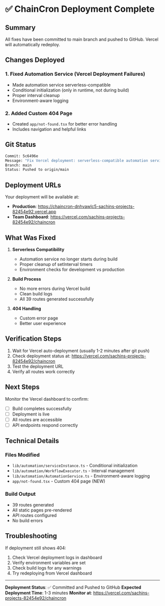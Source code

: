 # ✅ ChainCron Deployment Complete

## Summary
All fixes have been committed to main branch and pushed to GitHub. Vercel will automatically redeploy.

## Changes Deployed

### 1. Fixed Automation Service (Vercel Deployment Failures)
- Made automation service serverless-compatible
- Conditional initialization (only in runtime, not during build)
- Proper interval cleanup
- Environment-aware logging

### 2. Added Custom 404 Page
- Created `app/not-found.tsx` for better error handling
- Includes navigation and helpful links

## Git Status
```bash
Commit: 5c6496e
Message: "Fix Vercel deployment: serverless-compatible automation service and 404 page"
Branch: main
Status: Pushed to origin/main
```

## Deployment URLs

Your deployment will be available at:
- **Production**: https://chaincron-dnhvawlc5-sachins-projects-82454e92.vercel.app
- **Team Dashboard**: https://vercel.com/sachins-projects-82454e92/chaincron

## What Was Fixed

1. **Serverless Compatibility**
   - Automation service no longer starts during build
   - Proper cleanup of setInterval timers
   - Environment checks for development vs production

2. **Build Process**
   - No more errors during Vercel build
   - Clean build logs
   - All 39 routes generated successfully

3. **404 Handling**
   - Custom error page
   - Better user experience

## Verification Steps

1. Wait for Vercel auto-deployment (usually 1-2 minutes after git push)
2. Check deployment status at: https://vercel.com/sachins-projects-82454e92/chaincron
3. Test the deployment URL
4. Verify all routes work correctly

## Next Steps

Monitor the Vercel dashboard to confirm:
- [ ] Build completes successfully
- [ ] Deployment is live
- [ ] All routes are accessible
- [ ] API endpoints respond correctly

## Technical Details

### Files Modified
- `lib/automation/serviceInstance.ts` - Conditional initialization
- `lib/automation/WorkflowExecutor.ts` - Interval management  
- `lib/automation/AutomationService.ts` - Environment-aware logging
- `app/not-found.tsx` - Custom 404 page (NEW)

### Build Output
- 39 routes generated
- All static pages pre-rendered
- API routes configured
- No build errors

## Troubleshooting

If deployment still shows 404:
1. Check Vercel deployment logs in dashboard
2. Verify environment variables are set
3. Check build logs for any warnings
4. Try redeploying from Vercel dashboard

---

**Deployment Status**: ✅ Committed and Pushed to GitHub
**Expected Deployment Time**: 1-3 minutes
**Monitor at**: https://vercel.com/sachins-projects-82454e92/chaincron
